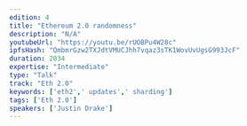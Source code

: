 ```yaml
---
edition: 4
title: "Ethereum 2.0 randomness"
description: "N/A"
youtubeUrl: "https://youtu.be/rUOBPu4W28c"
ipfsHash: "QmbmrGzw2TXJdtVMUCJhh7vqaz3sTK1WovUvUgsG993JcF"
duration: 2034
expertise: "Intermediate"
type: "Talk"
track: "Eth 2.0"
keywords: ['eth2',' updates',' sharding']
tags: ['Eth 2.0']
speakers: ['Justin Drake']
---
```

